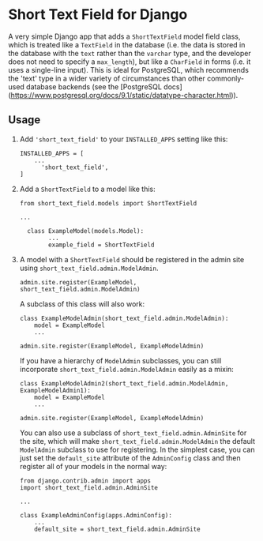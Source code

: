 # Short Text Field for Django

A very simple Django app that adds a `ShortTextField` model field class, which
is treated like a `TextField` in the database (i.e. the data is stored in the
database with the `text` rather than the `varchar` type, and the developer does
not need to specify a `max_length`), but like a `CharField` in forms (i.e. it
uses a single-line input). This is ideal for PostgreSQL, which recommends the
'text' type in a wider variety of circumstances than other commonly-used
database backends (see the [PostgreSQL docs]
(https://www.postgresql.org/docs/9.1/static/datatype-character.html)).

## Usage

1. Add `'short_text_field'` to your `INSTALLED_APPS` setting like this:

       INSTALLED_APPS = [
           ...
    	     'short_text_field',
       ]

2. Add a `ShortTextField` to a model like this:

       from short_text_field.models import ShortTextField
    
       ...

	     class ExampleModel(models.Model):
		       ...
		       example_field = ShortTextField

3. A model with a `ShortTextField` should be registered in the admin site using
   `short_text_field.admin.ModelAdmin`.

       admin.site.register(ExampleModel, short_text_field.admin.ModelAdmin)

    A subclass of this class will also work:

       class ExampleModelAdmin(short_text_field.admin.ModelAdmin):
           model = ExampleModel
           ...

       admin.site.register(ExampleModel, ExampleModelAdmin)

   If you have a hierarchy of `ModelAdmin` subclasses, you can still
   incorporate `short_text_field.admin.ModelAdmin` easily as a mixin:

       class ExampleModelAdmin2(short_text_field.admin.ModelAdmin, ExampleModelAdmin1):
           model = ExampleModel
           ...

       admin.site.register(ExampleModel, ExampleModelAdmin)

   You can also use a subclass of `short_text_field.admin.AdminSite` for the
   site, which will make `short_text_field.admin.ModelAdmin` the default
   `ModelAdmin` subclass to use for registering. In the simplest case, you can
   just set the `default_site` attribute of the `AdminConfig` class and then
   register all of your models in the normal way:

       from django.contrib.admin import apps
       import short_text_field.admin.AdminSite

       ...

       class ExampleAdminConfig(apps.AdminConfig):
           ...
           default_site = short_text_field.admin.AdminSite
